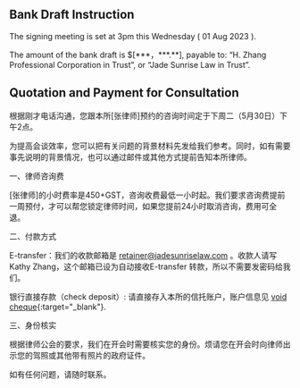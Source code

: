 
## Bank Draft Instruction

The signing meeting is set at 3pm this Wednesday ( 01 Aug 2023 ).
 
The amount of the bank draft is $[\*\*\*，\*\*\*.**], payable to: “H. Zhang Professional Corporation in Trust”, or “Jade Sunrise Law in Trust”.


## Quotation and Payment for Consultation

根据刚才电话沟通，您跟本所[张律师]预约的咨询时间定于下周二（5月30日）下午2点。
 
为提高会谈效率，您可以把有关问题的背景材料先发给我们参考。同时，如有需要事先说明的背景情况，也可以通过邮件或其他方式提前告知本所律师。
 
一、律师咨询费

[张律师]的小时费率是450+GST，咨询收费最低一小时起。我们要求咨询费提前一周预付，才可以帮您锁定律师时间，如果您提前24小时取消咨询，费用可全退。

二、付款方式

E-transfer：我们的收款邮箱是 retainer@jadesunriselaw.com 。收款人请写 Kathy Zhang，这个邮箱已设为自动接收E-transfer 转款，所以不需要发密码给我们。

银行直接存款（check deposit）: 请直接存入本所的信托账户，账户信息见 [void cheque](https://drive.google.com/file/d/1atnCRcse4u5vreXM71My9XBeGlCXAgc5/view?usp=sharing){:target="_blank"}.


三、身份核实

根据律师公会的要求，我们在开会时需要核实您的身份。烦请您在开会时向律师出示您的驾照或其他带有照片的政府证件。
 

如有任何问题，请随时联系。
